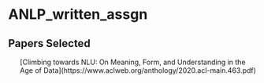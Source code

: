 # ANLP_written_assgn

## Papers Selected 
<ol>
[Climbing towards NLU: On Meaning, Form, and Understanding in the Age of Data](https://www.aclweb.org/anthology/2020.acl-main.463.pdf) 

</ol>

